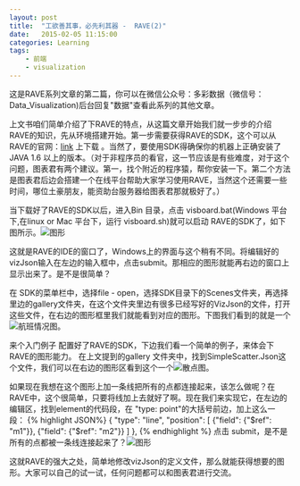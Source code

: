 ```yaml
---
layout: post
title:  "工欲善其事，必先利其器 -  RAVE(2)"
date:   2015-02-05 11:15:00
categories: Learning
tags:
    - 前端
    - visualization
---
```

这是RAVE系列文章的第二篇，你可以在微信公众号：多彩数据（微信号：Data_Visualization)后台回复"数据"查看此系列的其他文章。

上文书咱们简单介绍了下RAVE的特点，从这篇文章开始我们就一步步的介绍RAVE的知识，先从环境搭建开始。第一步需要获得RAVE的SDK，这个可以从RAVE的官网：[link](http://rave.mybluemix.net/downloads.jsp) 上下载 。当然了，要使用SDK得确保你的机器上正确安装了JAVA 1.6 以上的版本。（对于非程序员的看官，这一节应该是有些难度，对于这个问题，图表君有两个建议。第一，找个附近的程序猿，帮你安装一下。第二个方法是图表君后边会搭建一个在线平台帮助大家学习使用RAVE，当然这个还需要一些时间，哪位土豪朋友，能资助台服务器给图表君那就极好了。）

当下载好了RAVE的SDK以后，进入Bin 目录，点击 visboard.bat(Windows 平台下,在linux or Mac 平台下，运行 visboard.sh)就可以启动 RAVE的SDK了，如下图所示。![图形]({{url}}/resources/img/rave2-pic4.png)

这就是RAVE的IDE的窗口了，Windows上的界面与这个稍有不同。将编辑好的vizJson输入在左边的输入框中，点击submit。那相应的图形就能再右边的窗口上显示出来了。是不是很简单？

在 SDK的菜单栏中，选择file - open，选择SDK目录下的Scenes文件夹，再选择里边的gallery文件夹，在这个文件夹里边有很多已经写好的VizJson的文件，打开这些文件，在右边的图形框里我们就能看到对应的图形。下图我们看到的就是一个![航班情况图]({{url}}/resources/img/rave2-pic1.png)。

来个入门例子
配置好了RAVE的SDK，下边我们看一个简单的例子，来体会下RAVE的图形能力。
在上文提到的gallery 文件夹中，找到SimpleScatter.Json这个文件，我们可以在右边的图形区看到这个一个![散点图]({{url}}/resources/img/rave2-pic2.png)。

如果现在我想在这个图形上加一条线把所有的点都连接起来，该怎么做呢？在RAVE中，这个很简单，只要将线加上去就好了啊。现在我们来实现它，在左边的编辑区，找到element的代码段，在 "type: point"的大括号前边，加上这么一段：
{% highlight JSON%}
     {
       "type": "line",
       "position": [
         {"field": {"$ref": "m1"}},
         {"field": {"$ref": "m2"}}
       ]
     },
{% endhighlight %}
点击 submit，是不是所有的点都被一条线连接起来了？![图形]({{url}}/resources/img/rave2-pic3.png)

这就RAVE的强大之处，简单地修改vizJson的定义文件，那么就能获得想要的图形。大家可以自己的试一试，任何问题都可以和图表君进行交流。
